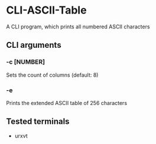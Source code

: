 # CLI-ASCII-Table
A CLI program, which prints all numbered ASCII characters

## CLI arguments
### -c [NUMBER]
Sets the count of columns (default: 8)

### -e
Prints the extended ASCII table of 256 characters


## Tested terminals
- urxvt
